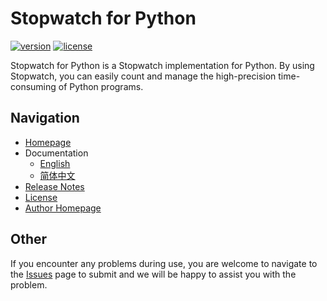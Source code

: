 # Stopwatch for Python

[![version](https://img.shields.io/github/v/release/nobody-night/stopwatch-python)](https://github.com/nobody-night/stopwatch-python/releases/)
[![license](https://img.shields.io/github/license/nobody-night/stopwatch-python)](LICENSE)

Stopwatch for Python is a Stopwatch implementation for Python. By using Stopwatch, you can easily count and manage the high-precision time-consuming of Python programs.

## Navigation
- [Homepage](https://smallso.gitbook.io/stopwatch/)
- Documentation
  - [English](https://smallso.gitbook.io/stopwatch/v/en/python/overview)
  - [简体中文](https://smallso.gitbook.io/stopwatch/python/overview)
- [Release Notes](https://github.com/nobody-night/stopwatch-python/releases)
- [License](LICENSE)
- [Author Homepage](https://www.xiaoyy.org/)

## Other
If you encounter any problems during use, you are welcome to navigate to the [Issues](https://github.com/nobody-night/stopwatch-python/issues) page to submit and we will be happy to assist you with the problem.
